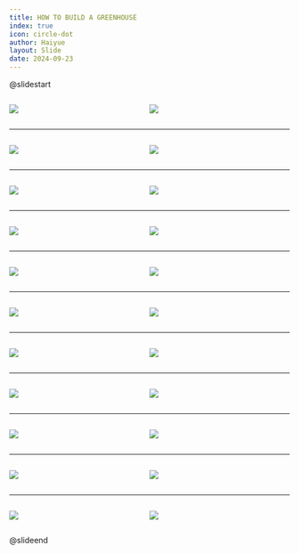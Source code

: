 ```yaml
---
title: HOW TO BUILD A GREENHOUSE
index: true
icon: circle-dot
author: Haiyue
layout: Slide
date: 2024-09-23
---
```

 
@slidestart

<div style="display:flex">
<div style="flex:1">

![](https://raw.githubusercontent.com/yclord/reading/refs/heads/master/english/Level-U/HOW%20TO%20BUILD%20A%20GREENHOUSE/001.webp)
</div>
<div style="flex:1">

![](https://raw.githubusercontent.com/yclord/reading/refs/heads/master/english/Level-U/HOW%20TO%20BUILD%20A%20GREENHOUSE/002.webp)
</div>
</div>

---

<div style="display:flex">
<div style="flex:1">

![](https://raw.githubusercontent.com/yclord/reading/refs/heads/master/english/Level-U/HOW%20TO%20BUILD%20A%20GREENHOUSE/003.webp)
</div>
<div style="flex:1">

![](https://raw.githubusercontent.com/yclord/reading/refs/heads/master/english/Level-U/HOW%20TO%20BUILD%20A%20GREENHOUSE/004.webp)
</div>
</div>

---

<div style="display:flex">
<div style="flex:1">

![](https://raw.githubusercontent.com/yclord/reading/refs/heads/master/english/Level-U/HOW%20TO%20BUILD%20A%20GREENHOUSE/005.webp)
</div>
<div style="flex:1">

![](https://raw.githubusercontent.com/yclord/reading/refs/heads/master/english/Level-U/HOW%20TO%20BUILD%20A%20GREENHOUSE/006.webp)
</div>
</div>

---

<div style="display:flex">
<div style="flex:1">

![](https://raw.githubusercontent.com/yclord/reading/refs/heads/master/english/Level-U/HOW%20TO%20BUILD%20A%20GREENHOUSE/007.webp)
</div>
<div style="flex:1">

![](https://raw.githubusercontent.com/yclord/reading/refs/heads/master/english/Level-U/HOW%20TO%20BUILD%20A%20GREENHOUSE/008.webp)
</div>
</div>

---

<div style="display:flex">
<div style="flex:1">

![](https://raw.githubusercontent.com/yclord/reading/refs/heads/master/english/Level-U/HOW%20TO%20BUILD%20A%20GREENHOUSE/009.webp)
</div>
<div style="flex:1">

![](https://raw.githubusercontent.com/yclord/reading/refs/heads/master/english/Level-U/HOW%20TO%20BUILD%20A%20GREENHOUSE/010.webp)
</div>
</div>

---

<div style="display:flex">
<div style="flex:1">

![](https://raw.githubusercontent.com/yclord/reading/refs/heads/master/english/Level-U/HOW%20TO%20BUILD%20A%20GREENHOUSE/011.webp)
</div>
<div style="flex:1">

![](https://raw.githubusercontent.com/yclord/reading/refs/heads/master/english/Level-U/HOW%20TO%20BUILD%20A%20GREENHOUSE/012.webp)
</div>
</div>

---

<div style="display:flex">
<div style="flex:1">

![](https://raw.githubusercontent.com/yclord/reading/refs/heads/master/english/Level-U/HOW%20TO%20BUILD%20A%20GREENHOUSE/013.webp)
</div>
<div style="flex:1">

![](https://raw.githubusercontent.com/yclord/reading/refs/heads/master/english/Level-U/HOW%20TO%20BUILD%20A%20GREENHOUSE/014.webp)
</div>
</div>

---

<div style="display:flex">
<div style="flex:1">

![](https://raw.githubusercontent.com/yclord/reading/refs/heads/master/english/Level-U/HOW%20TO%20BUILD%20A%20GREENHOUSE/015.webp)
</div>
<div style="flex:1">

![](https://raw.githubusercontent.com/yclord/reading/refs/heads/master/english/Level-U/HOW%20TO%20BUILD%20A%20GREENHOUSE/016.webp)
</div>
</div>

---

<div style="display:flex">
<div style="flex:1">

![](https://raw.githubusercontent.com/yclord/reading/refs/heads/master/english/Level-U/HOW%20TO%20BUILD%20A%20GREENHOUSE/017.webp)
</div>
<div style="flex:1">

![](https://raw.githubusercontent.com/yclord/reading/refs/heads/master/english/Level-U/HOW%20TO%20BUILD%20A%20GREENHOUSE/018.webp)
</div>
</div>

---

<div style="display:flex">
<div style="flex:1">

![](https://raw.githubusercontent.com/yclord/reading/refs/heads/master/english/Level-U/HOW%20TO%20BUILD%20A%20GREENHOUSE/019.webp)
</div>
<div style="flex:1">

![](https://raw.githubusercontent.com/yclord/reading/refs/heads/master/english/Level-U/HOW%20TO%20BUILD%20A%20GREENHOUSE/020.webp)
</div>
</div>

---

<div style="display:flex">
<div style="flex:1">

![](https://raw.githubusercontent.com/yclord/reading/refs/heads/master/english/Level-U/HOW%20TO%20BUILD%20A%20GREENHOUSE/021.webp)
</div>
<div style="flex:1">

![](https://raw.githubusercontent.com/yclord/reading/refs/heads/master/english/Level-U/HOW%20TO%20BUILD%20A%20GREENHOUSE/022.webp)
</div>
</div>

@slideend